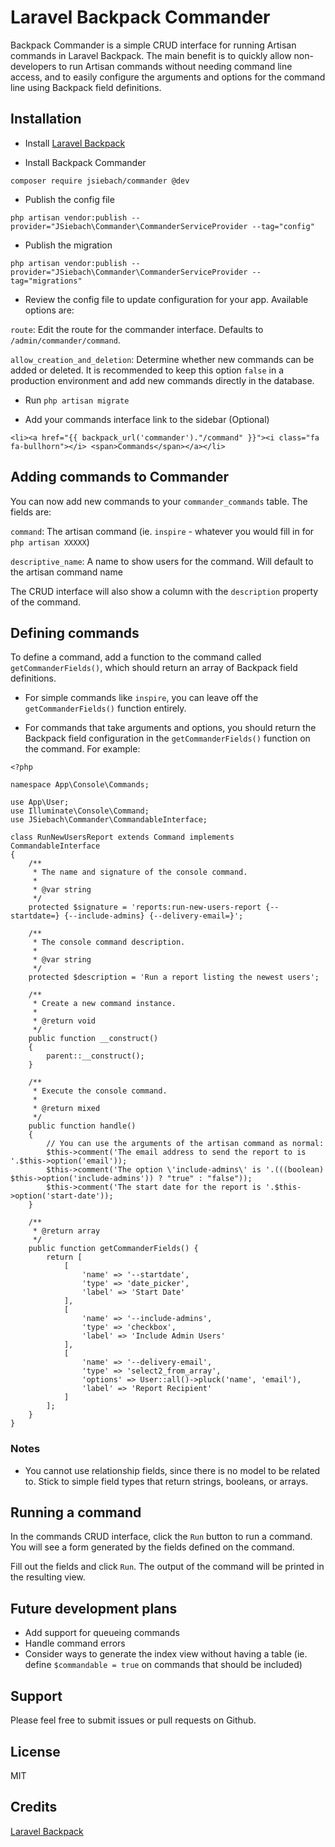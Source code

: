 # Laravel Backpack Commander

Backpack Commander is a simple CRUD interface for running Artisan commands in Laravel Backpack.  The main benefit is to quickly allow non-developers to run Artisan commands without needing command line access, and to easily configure the arguments and options for the command line using Backpack field definitions.

## Installation

* Install [Laravel Backpack](https://laravel-backpack.readme.io/docs)

* Install Backpack Commander

`composer require jsiebach/commander @dev`

* Publish the config file

`php artisan vendor:publish --provider="JSiebach\Commander\CommanderServiceProvider --tag="config"`

* Publish the migration

`php artisan vendor:publish --provider="JSiebach\Commander\CommanderServiceProvider --tag="migrations"`

* Review the config file to update configuration for your app. Available options are:

`route`: Edit the route for the commander interface.  Defaults to `/admin/commander/command`.

`allow_creation_and_deletion`: Determine whether new commands can be added or deleted.  It is recommended to keep this option `false` in a production environment and add new commands directly in the database.

* Run `php artisan migrate`

* Add your commands interface link to the sidebar (Optional)

`<li><a href="{{ backpack_url('commander')."/command" }}"><i class="fa fa-bullhorn"></i> <span>Commands</span></a></li>`

## Adding commands to Commander

You can now add new commands to your `commander_commands` table.  The fields are:

`command`: The artisan command (ie. `inspire` - whatever you would fill in for `php artisan XXXXX`)

`descriptive_name`: A name to show users for the command.  Will default to the artisan command name

The CRUD interface will also show a column with the `description` property of the command.

## Defining commands

To define a command, add a function to the command called `getCommanderFields()`, which should return an array of Backpack field definitions.

* For simple commands like `inspire`, you can leave off the `getCommanderFields()` function entirely.

* For commands that take arguments and options, you should return the Backpack field configuration in the `getCommanderFields()` function on the command.  For example:

````
<?php

namespace App\Console\Commands;

use App\User;
use Illuminate\Console\Command;
use JSiebach\Commander\CommandableInterface;

class RunNewUsersReport extends Command implements CommandableInterface
{
    /**
     * The name and signature of the console command.
     *
     * @var string
     */
    protected $signature = 'reports:run-new-users-report {--startdate=} {--include-admins} {--delivery-email=}';

    /**
     * The console command description.
     *
     * @var string
     */
    protected $description = 'Run a report listing the newest users';

    /**
     * Create a new command instance.
     *
     * @return void
     */
    public function __construct()
    {
        parent::__construct();
    }

    /**
     * Execute the console command.
     *
     * @return mixed
     */
    public function handle()
    {
        // You can use the arguments of the artisan command as normal:
    	$this->comment('The email address to send the report to is '.$this->option('email'));
        $this->comment('The option \'include-admins\' is '.(((boolean) $this->option('include-admins')) ? "true" : "false"));
    	$this->comment('The start date for the report is '.$this->option('start-date'));
    }

	/**
	 * @return array
	 */
	public function getCommanderFields() {
		return [
			[
				'name' => '--startdate',
				'type' => 'date_picker',
				'label' => 'Start Date'
			],
			[
				'name' => '--include-admins',
				'type' => 'checkbox',
				'label' => 'Include Admin Users'
			],
			[
				'name' => '--delivery-email',
				'type' => 'select2_from_array',
				'options' => User::all()->pluck('name', 'email'),
				'label' => 'Report Recipient'
			]
		];
	}
}
````

### Notes

* You cannot use relationship fields, since there is no model to be related to.  Stick to simple field types that return strings, booleans, or arrays.

## Running a command

In the commands CRUD interface, click the `Run` button to run a command.  You will see a form generated by the fields defined on the command.

Fill out the fields and click `Run`.  The output of the command will be printed in the resulting view.

## Future development plans

* Add support for queueing commands
* Handle command errors
* Consider ways to generate the index view without having a table (ie. define `$commandable = true` on commands that should be included)

## Support

Please feel free to submit issues or pull requests on Github.

## License

MIT

## Credits

[Laravel Backpack](https://laravel-backpack.readme.io/docs)